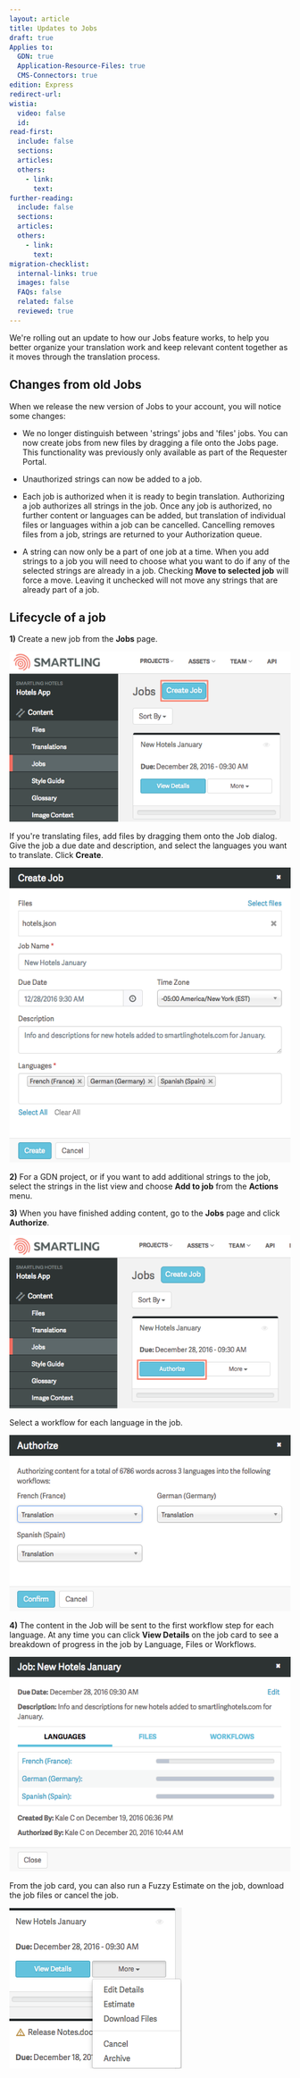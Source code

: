 ```yaml
---
layout: article
title: Updates to Jobs
draft: true
Applies to:
  GDN: true
  Application-Resource-Files: true
  CMS-Connectors: true
edition: Express
redirect-url:
wistia:
  video: false
  id:
read-first:
  include: false
  sections:
  articles:
  others:
    - link:
      text:
further-reading:
  include: false
  sections:
  articles:
  others:
    - link:
      text:
migration-checklist:
  internal-links: true
  images: false
  FAQs: false
  related: false
  reviewed: true
---
```



We're rolling out an update to how our Jobs feature works, to help you better organize your translation work and keep relevant content together as it moves through the translation process.

## Changes from old Jobs

When we release the new version of Jobs to your account, you will notice some changes:

* We no longer distinguish between 'strings' jobs and 'files' jobs. You can now create jobs from new files by dragging a file onto the Jobs page. This functionality was previously only available as part of the Requester Portal.

* Unauthorized strings can now be added to a job.

* Each job is authorized when it is ready to begin translation. Authorizing a job authorizes all strings in the job. Once any job is authorized, no further content or languages can be added, but translation of individual files or languages within a job can be cancelled. Cancelling removes files from a job, strings are returned to your Authorization queue.

* A string can now only be a part of one job at a time. When you add strings to a job you will need to choose what you want to do if any of the selected strings are already in a job. Checking **Move to selected job** will force a move. Leaving it unchecked will not move any strings that are already part of a job.

## Lifecycle of a job

**1)** Create a new job from the **Jobs** page.

![](/uploads/versions/smartling---jobs--katya-jobs2----x----577-349x---.png)

If you're translating files, add files by dragging them onto the Job dialog. Give the job a due date and description, and select the languages you want to translate. Click **Create**.

![](/uploads/versions/smartling---jobs--katya-jobs2----x----574-601x---.png)

**2)** For a GDN project, or if you want to add additional strings to the job, select the strings in the list view and choose **Add to job** from the **Actions** menu.

**3)** When you have finished adding content, go to the **Jobs** page and click **Authorize**.

![](/uploads/versions/smartling---jobs--katya-jobs2----x----581-358x---.png)

Select a workflow for each language in the job.

![](/uploads/versions/smartling---jobs--katya-jobs2----x----571-356x---.png)

**4)** The content in the Job will be sent to the first workflow step for each language. At any time you can click **View Details** on the job card to see a breakdown of progress in the job by Language, Files or Workflows.

![](/uploads/versions/smartling---jobs--katya-jobs2----x----574-438x---.png)

From the job card, you can also run a Fuzzy Estimate on the job, download the job files or cancel the job.

![](/uploads/versions/smartling---jobs--katya-jobs2----x----309-288x---.png)